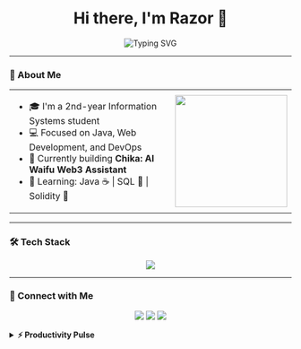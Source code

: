 <h1 align="center">Hi there, I'm Razor 👋</h1>

<p align="center">
  <img src="https://readme-typing-svg.herokuapp.com?font=Fira+Code&size=22&pause=1000&center=true&vCenter=true&width=440&lines=I+like+coffe;Long+life+learner;HIDOEPPP+JOKOWIII+!!!" alt="Typing SVG" />
</p>

---

### 🌟 About Me
<table>
  <tr>
    <td>
      <ul>
        <li>🎓 I'm a 2nd-year Information Systems student</li>
        <li>💻 Focused on Java, Web Development, and DevOps</li>
        <li>🚀 Currently building <b>Chika: AI Waifu Web3 Assistant</b></li>
        <li>🧠 Learning: Java ☕ | SQL 🐬 | Solidity 🧱  </li>
      </ul>
    </td>
    <td>
      <img src="https://media1.giphy.com/media/v1.Y2lkPTc5MGI3NjExdnZ3Y3Q5NGRxNmRpeXZ1bGYyamNhNXYycDRrbmZsNjd5OWtsMjBsdCZlcD12MV9pbnRlcm5hbF9naWZfYnlfaWQmY3Q9Zw/lyN5qwcbXWXr2fUjBa/giphy.gif" width="200" />
    </td>
  </tr>
</table>

---

### 🛠️ Tech Stack
<p align="center">
  <img src="https://skillicons.dev/icons?i=java,idea,html,css,js,php,mysql,solidity,linux,git,github,vscode" />
</p>

---

### 💬 Connect with Me
<p align="center">
  <a href="https://misskey.id/@chibanayasuko"><img src="https://img.shields.io/badge/-MASTODON-%232B90D9?style=for-the-badge&logo=mastodon&logoColor=white" /></a>
  <a href="https://x.com/2021Ezwin"><img src="https://img.shields.io/badge/X-%23000000.svg?style=for-the-badge&logo=X&logoColor=white" /></a>
  <a href="https://discord.com/users/ezboy4884"><img src ="https://img.shields.io/badge/Discord-%235865F2.svg?style=for-the-badge&logo=discord&logoColor=white"/></a>
</p>

<details>
  <summary><b>⚡ Productivity Pulse</b></summary>
  
  <a href="#">![Github stats](https://github-readme-stats.vercel.app/api?username=razorx411&theme=tokyonight_private=true&hide_border=true&line_height=20)</a>
  <a href="#">![Top Langs](https://github-readme-stats.vercel.app/api/top-langs/?username=razorx411&layout=compact&theme=tokyonight_private=true&hide_border=true)</a>
</details>

